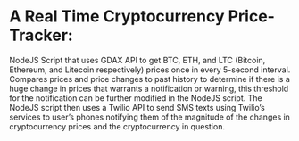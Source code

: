 <h1>A Real Time Cryptocurrency Price-Tracker:</h1>

<p>NodeJS Script that uses GDAX API to get BTC, ETH, and LTC (Bitcoin, Ethereum, and Litecoin respectively) prices once in every 5-second interval. Compares prices and price changes to past history to determine if there is a huge change in prices that warrants a notification or warning, this threshold for the notification can be further modified in the NodeJS script. The NodeJS script then uses a Twilio API to send SMS texts using Twilio’s services to user’s phones notifying them of the magnitude of the changes in cryptocurrency prices and the cryptocurrency in question.
</p>
